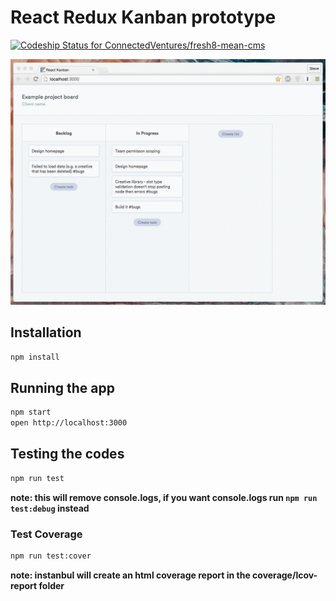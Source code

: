 # React Redux Kanban prototype

[ ![Codeship Status for ConnectedVentures/fresh8-mean-cms](https://codeship.com/projects/2b5e81d0-c131-0133-6b37-666ddabe7db6/status?branch=master)](https://codeship.com/projects/137424)

![Gif of App](https://github.com/maximmcnair/react-redux-prototype/blob/master/example.gif)

## Installation

```bash
npm install
```

## Running the app
```bash
npm start
open http://localhost:3000
```

## Testing the codes
```bash
npm run test
```
**note: this will remove console.logs, if you want console.logs run `npm run test:debug` instead**

### Test Coverage
```bash
npm run test:cover
```
**note: instanbul will create an html coverage report in the coverage/lcov-report folder**
